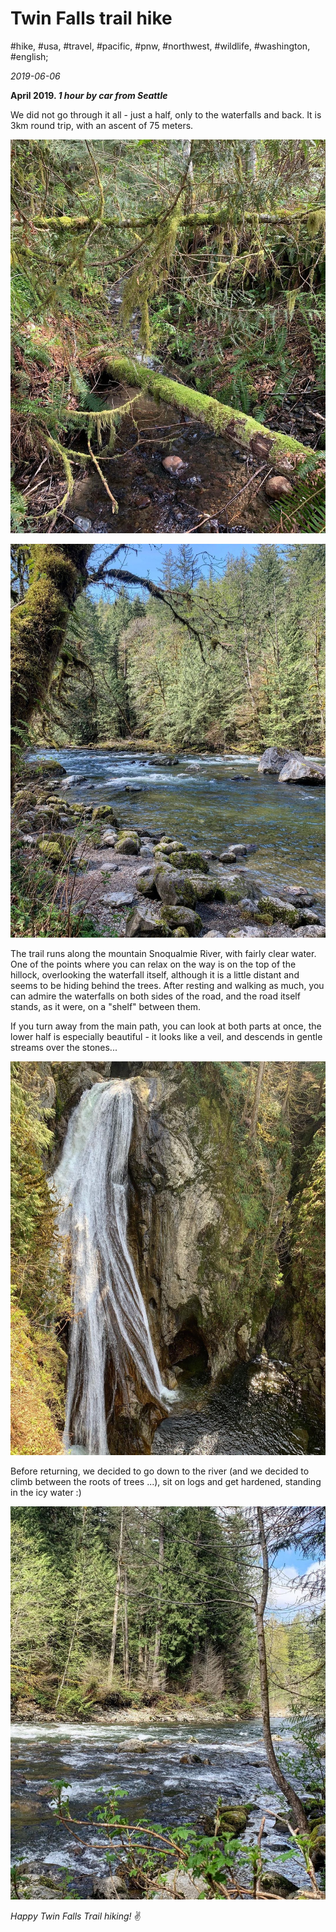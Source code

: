 # Twin Falls trail hike

#hike, #usa, #travel, #pacific, #pnw, #northwest, #wildlife, #washington, #english;

_2019-06-06_

**April 2019. _1 hour by car from Seattle_**

We did not go through it all - just a half, only to the waterfalls and back. It is 3km round trip, with an ascent of 75 meters.

![Forest on the trail](/images/twin-falls-trail-hike/river_forest.jpg "Forest on the trail")

![Snoqualmie River, WA](/images/twin-falls-trail-hike/river_1.jpg "Snoqualmie River, WA")

The trail runs along the mountain Snoqualmie River, with fairly clear water. One of the points where you can relax on the way is on the top of the hillock, overlooking the waterfall itself, although it is a little distant and seems to be hiding behind the trees. After resting and walking as much, you can admire the waterfalls on both sides of the road, and the road itself stands, as it were, on a "shelf" between them.

If you turn away from the main path, you can look at both parts at once, the lower half is especially beautiful - it looks like a veil, and descends in gentle streams over the stones...

![Waterfall](/images/twin-falls-trail-hike/waterfall.jpg "Waterfall")

Before returning, we decided to go down to the river (and we decided to climb between the roots of trees ...), sit on logs and get hardened, standing in the icy water :)

![Snoqualmie River, WA](/images/twin-falls-trail-hike/river_2.jpg "Snoqualmie River, WA")

_Happy Twin Falls Trail hiking!_ :v:
